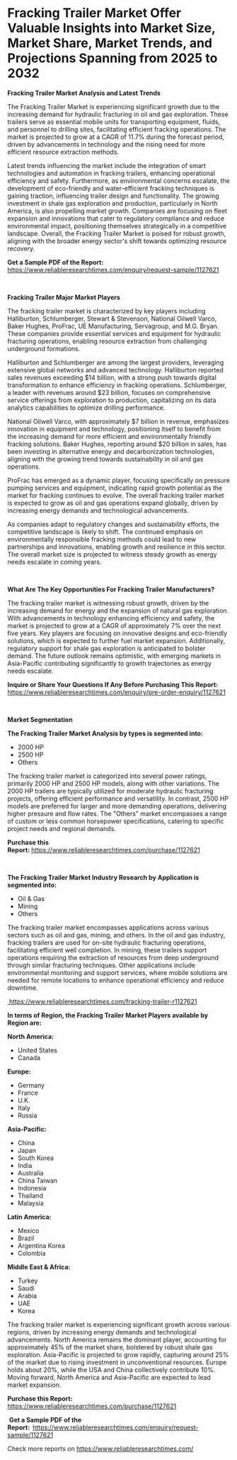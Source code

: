 <p><h1>Fracking Trailer Market Offer Valuable Insights into Market Size, Market Share, Market Trends, and Projections Spanning from 2025 to 2032</h1></p><p><strong>Fracking Trailer Market Analysis and Latest Trends</strong></p>
<p><p>The Fracking Trailer Market is experiencing significant growth due to the increasing demand for hydraulic fracturing in oil and gas exploration. These trailers serve as essential mobile units for transporting equipment, fluids, and personnel to drilling sites, facilitating efficient fracking operations. The market is projected to grow at a CAGR of 11.7% during the forecast period, driven by advancements in technology and the rising need for more efficient resource extraction methods. </p><p>Latest trends influencing the market include the integration of smart technologies and automation in fracking trailers, enhancing operational efficiency and safety. Furthermore, as environmental concerns escalate, the development of eco-friendly and water-efficient fracking techniques is gaining traction, influencing trailer design and functionality. The growing investment in shale gas exploration and production, particularly in North America, is also propelling market growth. Companies are focusing on fleet expansion and innovations that cater to regulatory compliance and reduce environmental impact, positioning themselves strategically in a competitive landscape. Overall, the Fracking Trailer Market is poised for robust growth, aligning with the broader energy sector's shift towards optimizing resource recovery.</p></p>
<p><strong>Get a Sample PDF of the Report:&nbsp;</strong> <a href="https://www.reliableresearchtimes.com/enquiry/request-sample/1127621?utm_campaign=2220&utm_medium=2&utm_source=Github&utm_content=ia&utm_term=06032025&utm_id=fracking-trailer">https://www.reliableresearchtimes.com/enquiry/request-sample/1127621</a></p>
<p>&nbsp;</p>
<p><strong>Fracking Trailer Major Market Players</strong></p>
<p><p>The fracking trailer market is characterized by key players including Halliburton, Schlumberger, Stewart & Stevenson, National Oilwell Varco, Baker Hughes, ProFrac, UE Manufacturing, Servagroup, and M.G. Bryan. These companies provide essential services and equipment for hydraulic fracturing operations, enabling resource extraction from challenging underground formations.</p><p>Halliburton and Schlumberger are among the largest providers, leveraging extensive global networks and advanced technology. Halliburton reported sales revenues exceeding $14 billion, with a strong push towards digital transformation to enhance efficiency in fracking operations. Schlumberger, a leader with revenues around $23 billion, focuses on comprehensive service offerings from exploration to production, capitalizing on its data analytics capabilities to optimize drilling performance.</p><p>National Oilwell Varco, with approximately $7 billion in revenue, emphasizes innovation in equipment and technology, positioning itself to benefit from the increasing demand for more efficient and environmentally friendly fracking solutions. Baker Hughes, reporting around $20 billion in sales, has been investing in alternative energy and decarbonization technologies, aligning with the growing trend towards sustainability in oil and gas operations.</p><p>ProFrac has emerged as a dynamic player, focusing specifically on pressure pumping services and equipment, indicating rapid growth potential as the market for fracking continues to evolve. The overall fracking trailer market is expected to grow as oil and gas operations expand globally, driven by increasing energy demands and technological advancements.</p><p>As companies adapt to regulatory changes and sustainability efforts, the competitive landscape is likely to shift. The continued emphasis on environmentally responsible fracking methods could lead to new partnerships and innovations, enabling growth and resilience in this sector. The overall market size is projected to witness steady growth as energy needs escalate in coming years.</p></p>
<p>&nbsp;</p>
<p><strong>What Are The Key Opportunities For Fracking Trailer Manufacturers?</strong></p>
<p><p>The fracking trailer market is witnessing robust growth, driven by the increasing demand for energy and the expansion of natural gas exploration. With advancements in technology enhancing efficiency and safety, the market is projected to grow at a CAGR of approximately 7% over the next five years. Key players are focusing on innovative designs and eco-friendly solutions, which is expected to further fuel market expansion. Additionally, regulatory support for shale gas exploration is anticipated to bolster demand. The future outlook remains optimistic, with emerging markets in Asia-Pacific contributing significantly to growth trajectories as energy needs escalate.</p></p>
<p><strong>Inquire or Share Your Questions If Any Before Purchasing This Report:</strong> <a href="https://www.reliableresearchtimes.com/enquiry/pre-order-enquiry/1127621?utm_campaign=2220&utm_medium=2&utm_source=Github&utm_content=ia&utm_term=06032025&utm_id=fracking-trailer">https://www.reliableresearchtimes.com/enquiry/pre-order-enquiry/1127621</a></p>
<p>&nbsp;</p>
<p><strong>Market Segmentation</strong></p>
<p><strong>The Fracking Trailer Market Analysis by types is segmented into:</strong></p>
<p><ul><li>2000 HP</li><li>2500 HP</li><li>Others</li></ul></p>
<p><p>The fracking trailer market is categorized into several power ratings, primarily 2000 HP and 2500 HP models, along with other variations. The 2000 HP trailers are typically utilized for moderate hydraulic fracturing projects, offering efficient performance and versatility. In contrast, 2500 HP models are preferred for larger and more demanding operations, delivering higher pressure and flow rates. The "Others" market encompasses a range of custom or less common horsepower specifications, catering to specific project needs and regional demands.</p></p>
<p><strong>Purchase this Report:&nbsp;</strong><a href="https://www.reliableresearchtimes.com/purchase/1127621?utm_campaign=2220&utm_medium=2&utm_source=Github&utm_content=ia&utm_term=06032025&utm_id=fracking-trailer">https://www.reliableresearchtimes.com/purchase/1127621</a></p>
<p>&nbsp;</p>
<p><strong>The Fracking Trailer Market Industry Research by Application is segmented into:</strong></p>
<p><ul><li>Oil & Gas</li><li>Mining</li><li>Others</li></ul></p>
<p><p>The fracking trailer market encompasses applications across various sectors such as oil and gas, mining, and others. In the oil and gas industry, fracking trailers are used for on-site hydraulic fracturing operations, facilitating efficient well completion. In mining, these trailers support operations requiring the extraction of resources from deep underground through similar fracturing techniques. Other applications include environmental monitoring and support services, where mobile solutions are needed for remote locations to enhance operational efficiency and reduce downtime.</p></p>
<p><a href="https://www.reliableresearchtimes.com/fracking-trailer-r1127621?utm_campaign=2220&utm_medium=2&utm_source=Github&utm_content=ia&utm_term=06032025&utm_id=fracking-trailer">&nbsp;https://www.reliableresearchtimes.com/fracking-trailer-r1127621</a></p>
<p><strong>In terms of Region, the Fracking Trailer Market Players available by Region are:</strong></p>
<p>
    <p> <strong> North America: </strong>
        <ul>
            <li>United States</li>
            <li>Canada</li>
        </ul>
        </p> 
    <p> <strong> Europe: </strong>
        <ul>
            <li>Germany</li>
            <li>France</li>
            <li>U.K.</li>
            <li>Italy</li>
            <li>Russia</li>
        </ul>
        </p> 
    <p> <strong> Asia-Pacific: </strong>
        <ul>
            <li>China</li>
            <li>Japan</li>
            <li>South Korea</li>
            <li>India</li>
            <li>Australia</li>
            <li>China Taiwan</li>
            <li>Indonesia</li>
            <li>Thailand</li>
            <li>Malaysia</li>
        </ul>
        </p> 
    <p> <strong> Latin America: </strong>
        <ul>
            <li>Mexico</li>
            <li>Brazil</li>
            <li>Argentina Korea</li>
            <li>Colombia</li>
        </ul>
        </p> 
    <p> <strong> Middle East & Africa: </strong>
        <ul>
            <li>Turkey</li>
            <li>Saudi</li>
            <li>Arabia</li>
            <li>UAE</li>
            <li>Korea</li>
        </ul>
    </p>
    </p>
<p><p>The fracking trailer market is experiencing significant growth across various regions, driven by increasing energy demands and technological advancements. North America remains the dominant player, accounting for approximately 45% of the market share, bolstered by robust shale gas exploration. Asia-Pacific is projected to grow rapidly, capturing around 25% of the market due to rising investment in unconventional resources. Europe holds about 20%, while the USA and China collectively contribute 10%. Moving forward, North America and Asia-Pacific are expected to lead market expansion.</p></p>
<p><strong>Purchase this Report: </strong><a href="https://www.reliableresearchtimes.com/purchase/1127621?utm_campaign=2220&utm_medium=2&utm_source=Github&utm_content=ia&utm_term=06032025&utm_id=fracking-trailer">https://www.reliableresearchtimes.com/purchase/1127621</a></p>
<p>&nbsp;<strong>Get a Sample PDF of the Report:&nbsp;&nbsp;</strong><a href="https://www.reliableresearchtimes.com/enquiry/request-sample/1127621?utm_campaign=2220&utm_medium=2&utm_source=Github&utm_content=ia&utm_term=06032025&utm_id=fracking-trailer">https://www.reliableresearchtimes.com/enquiry/request-sample/1127621</a></p>
<p><strong></strong></p>
<p>Check more reports on <a href="https://www.reliableresearchtimes.com/?utm_campaign=2220&utm_medium=2&utm_source=Github&utm_content=ia&utm_term=06032025&utm_id=fracking-trailer">https://www.reliableresearchtimes.com/</a></p>